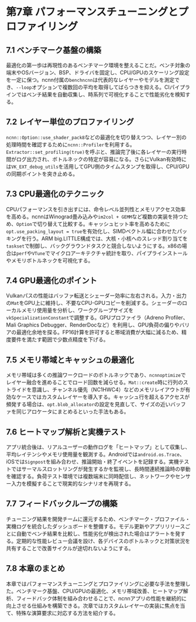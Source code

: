 # 第7章 パフォーマンスチューニングとプロファイリング

## 7.1 ベンチマーク基盤の構築
最適化の第一歩は再現性のあるベンチマーク環境を整えることだ。ベンチ対象の端末やOSバージョン、BSP、ドライバを固定し、CPU/GPUのスケーリング設定を一定に保つ。ncnn付属の`benchncnn`は代表的なレイヤーやモデルを測定でき、`--loop`オプションで複数回の平均を取得してばらつきを抑える。CIパイプラインではベンチ結果を自動収集し、時系列で可視化することで性能劣化を検知する。

## 7.2 レイヤー単位のプロファイリング
`ncnn::Option::use_shader_pack8`などの最適化を切り替えつつ、レイヤー別の処理時間を確認するために`ncnn::Profiler`を利用する。`Extractor::set_profiling(true)`を呼ぶと、推論完了後に各レイヤーの実行時間がログ出力され、ボトルネックの特定が容易になる。さらにVulkan有効時には`VK_EXT_debug_utils`を活用してGPU側のタイムスタンプを取得し、CPU/GPUの同期ポイントを突き止める。

## 7.3 CPU最適化のテクニック
CPUパフォーマンスを引き出すには、命令レベル並列性とメモリアクセス効率を高める。ncnnはWinograd畳み込みや`im2col + GEMM`など複数の実装を持つため、`Option`で切り替えて比較する。キャッシュヒット率を高めるために`opt.use_packing_layout = true`を有効化し、SIMDベクトル幅に合わせたパッキングを行う。ARM big.LITTLE構成では、大核・小核へのスレッド割り当てを`taskset`で制御し、バックグラウンドタスクと競合しないようにする。x86の場合は`perf`や`VTune`でマイクロアーキテクチャ統計を取り、パイプラインストールやメモリボトルネックを可視化する。

## 7.4 GPU最適化のポイント
Vulkanパスの性能はバッファ転送とシェーダー効率に左右される。入力・出力の`Mat`をGPU上に維持し、不要なCPU-GPUコピーを削減する。シェーダーのローカルメモリ使用量を分析し、ワークグループサイズを`vkSpecializationConstant`で調整する。GPUプロファイラ（Adreno Profiler、Mali Graphics Debugger、RenderDocなど）を利用し、GPU負荷の偏りやバリアの最適化余地を探る。FP16計算を許可すると帯域消費が大幅に減るため、精度要件を満たす範囲で少数点精度を下げる。

## 7.5 メモリ帯域とキャッシュの最適化
メモリ帯域は多くの推論ワークロードのボトルネックであり、`ncnnoptimize`でレイヤー融合を進めることでロード回数を減らせる。`Mat::create`時に行列のストライドを意識し、チャンネル優先（NC1HWC4）などのメモリレイアウトが有効なケースではカスタムレイヤーを導入する。キャッシュ行を超えるアクセスが頻発する場合は、`opt.blob_allocator`の設定を見直して、サイズの近いバッファを同じアロケータにまとめるといった手法もある。

## 7.6 ヒートマップ解析と実機テスト
アプリ統合後は、リアルユーザーの動作ログを「ヒートマップ」として収集し、平均レイテンシやメモリ使用量を観測する。Androidでは`android.os.Trace`、iOSでは`Signpost`を組み合わせ、推論開始・終了イベントを記録する。実機テストではサーマルスロットリングが発生するかを監視し、長時間連続推論時の挙動を確認する。負荷テスト環境では複数端末に同時配信し、ネットワークやセンサー入力を模擬することで現実的なシナリオを再現する。

## 7.7 フィードバックループの構築
チューニング結果を開発チームに還元するため、ベンチマーク・プロファイル・実機ログを統合したダッシュボードを整備する。モデル更新やアプリリリースごとに自動でベンチ結果を比較し、性能劣化が検出された場合はアラートを発する。定期的な性能レビュー会議を設け、各デバイスのボトルネックと対策状況を共有することで改善サイクルが途切れないようにする。

## 7.8 本章のまとめ
本章ではパフォーマンスチューニングとプロファイリングに必要な手法を整理した。ベンチマーク基盤、CPU/GPUの最適化、メモリ帯域改善、ヒートマップ解析、フィードバック体制を組み合わせることで、ncnnアプリの性能を継続的に向上させる仕組みを構築できる。次章ではカスタムレイヤーの実装に焦点を当て、特殊な演算要求に対応する方法を紹介する。
